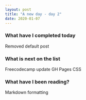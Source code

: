 ```yaml
---
layout: post
title: "A new day - day 2"
date: 2020-01-07
---
```


### What have I completed today ###

Removed default post

### What is next on the list ###

Freecodecamp update
GH Pages CSS

### What have I been reading? ###

Markdown formatting
